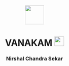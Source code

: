 <h1 align="center"> <img src="https://github.com/NirshalNiru/NirshalNiru/blob/086c421536d1b0e77569560e921c72eeac3533d3/hi.png" width = "60px"> </h1>

<h1 align="center">VANAKAM 
  <img src="https://media.giphy.com/media/hvRJCLFzcasrR4ia7z/giphy.gif"  width="30px"></h1>


<h3 align="center"> Nirshal Chandra Sekar</h3>
